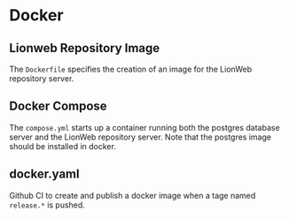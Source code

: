 # Docker

## Lionweb Repository Image
The `Dockerfile` specifies the creation of an image for the LionWeb repository server.

## Docker Compose
The `compose.yml` starts up a container running both the postgres database server and the LionWeb repository server.
Note that the postgres image should be installed in docker.

## docker.yaml
Github CI to create and publish a docker image when a tage named `release.*` is pushed.
